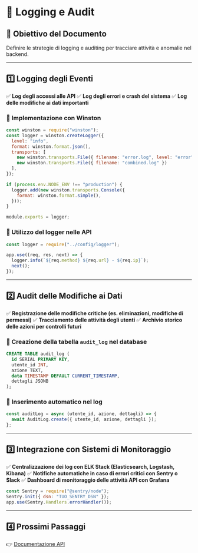 # 📌 Logging e Audit

## 🎯 Obiettivo del Documento

Definire le strategie di logging e auditing per tracciare attività e anomalie nel backend.

---

## 1️⃣ Logging degli Eventi

✅ **Log degli accessi alle API** ✅ **Log degli errori e crash del sistema** ✅ **Log delle modifiche ai dati importanti**

### 🔹 Implementazione con Winston

```js
const winston = require("winston");
const logger = winston.createLogger({
  level: "info",
  format: winston.format.json(),
  transports: [
    new winston.transports.File({ filename: "error.log", level: "error" }),
    new winston.transports.File({ filename: "combined.log" })
  ],
});

if (process.env.NODE_ENV !== "production") {
  logger.add(new winston.transports.Console({
    format: winston.format.simple(),
  }));
}

module.exports = logger;
```

### 🔹 Utilizzo del logger nelle API

```js
const logger = require("../config/logger");

app.use((req, res, next) => {
  logger.info(`${req.method} ${req.url} - ${req.ip}`);
  next();
});
```

---

## 2️⃣ Audit delle Modifiche ai Dati

✅ **Registrazione delle modifiche critiche (es. eliminazioni, modifiche di permessi)** ✅ **Tracciamento delle attività degli utenti** ✅ **Archivio storico delle azioni per controlli futuri**

### 🔹 Creazione della tabella `audit_log` nel database

```sql
CREATE TABLE audit_log (
  id SERIAL PRIMARY KEY,
  utente_id INT,
  azione TEXT,
  data TIMESTAMP DEFAULT CURRENT_TIMESTAMP,
  dettagli JSONB
);
```

### 🔹 Inserimento automatico nel log

```js
const auditLog = async (utente_id, azione, dettagli) => {
  await AuditLog.create({ utente_id, azione, dettagli });
};
```

---

## 3️⃣ Integrazione con Sistemi di Monitoraggio

✅ **Centralizzazione dei log con ELK Stack (Elasticsearch, Logstash, Kibana)** ✅ **Notifiche automatiche in caso di errori critici con Sentry o Slack** ✅ **Dashboard di monitoraggio delle attività API con Grafana**

```js
const Sentry = require("@sentry/node");
Sentry.init({ dsn: "TUO_SENTRY_DSN" });
app.use(Sentry.Handlers.errorHandler());
```

---

## 4️⃣ Prossimi Passaggi

👉 [Documentazione API](https://chatgpt.com/c/07_Documentazione/01_Endpoint_API)